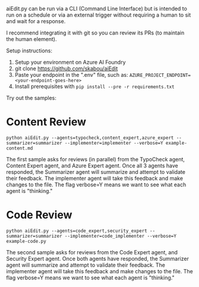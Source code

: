 aiEdit.py can be run via a CLI (Command Line Interface) but is intended to run on a schedule or via an external trigger without requiring a human to sit and wait for a response.

I recommend integrating it with git so you can review its PRs (to maintain the human element).

Setup instructions:
1. Setup your environment on Azure AI Foundry
2. git clone https://github.com/skabou/aiEdit
3. Paste your endpoint in the ".env" file, such as:
`AZURE_PROJECT_ENDPOINT=<your-endpoint-goes-here>`
4. Install prerequisites with `pip install --pre -r requirements.txt`


Try out the samples:

# Content Review
`python aiEdit.py --agents=typocheck,content_expert,azure_expert --summarizer=summarizer --implementer=implementer --verbose=Y example-content.md`

The first sample asks for reviews (in parallel) from the TypoCheck agent, Content Expert agent, and Azure Expert agent.  Once all 3 agents have responded, the Summarizer agent will summarize and attempt to validate their feedback.   The implementer agent will take this feedback and make changes to the file.  The flag verbose=Y means we want to see what each agent is "thinking."

# Code Review
`python aiEdit.py --agents=code_expert,security_expert --summarizer=summarizer --implementer=code_implementer --verbose=Y example-code.py`

The second sample asks for reviews from the Code Expert agent, and Security Expert agent.  Once both agents have responded, the Summarizer agent will summarize and attempt to validate their feedback.   The implementer agent will take this feedback and make changes to the file.  The flag verbose=Y means we want to see what each agent is "thinking."